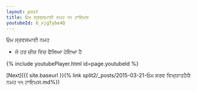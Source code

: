 ```yaml
---
layout: post
title: ਓਮ ਸ੍ਰਵਸਮਾਈ ਨਮਹ ੧੧ ਟਾਇਮਸ
youtubeId: 8_xjgTybe4Q
---
```

 
 
 ਓਮ ਸ੍ਰਵਸਮਾਈ ਨਮਹ  
 
 -  ਜੋ ਹਰ ਚੀਜ਼ ਵਿਚ ਫੈਲਿਆ ਹੋਇਆ ਹੈ 
 
  
 
  
 
 
 
 
 
 


{% include youtubePlayer.html id=page.youtubeId %}
 
[Next]({{ site.baseurl }}{% link  split2/_posts/2015-03-21-ਓਮ ਸਰਵ ਵਿਖ੍ਯਾਤਹੈਯੈ ਨਮਹ ੧੧ ਟਾਇਮਸ.md%})
 
